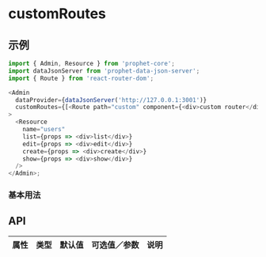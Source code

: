 # customRoutes

## 示例

```js
import { Admin, Resource } from 'prophet-core';
import dataJsonServer from 'prophet-data-json-server';
import { Route } from 'react-router-dom';

<Admin
  dataProvider={dataJsonServer('http://127.0.0.1:3001')}
  customRoutes={[<Route path="custom" component={<div>custom router</div>} />]}
>
  <Resource
    name="users"
    list={props => <div>list</div>}
    edit={props => <div>edit</div>}
    create={props => <div>create</div>}
    show={props => <div>show</div>}
  />
</Admin>;
```

### 基本用法

## API

| 属性 | 类型 | 默认值 | 可选值／参数 | 说明 |
| :--- | :--- | :----- | :----------- | :--- |


